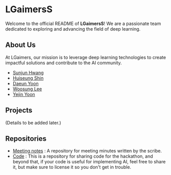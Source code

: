 # LGaimersS

Welcome to the official README of **LGaimersS**! We are a passionate team dedicated to exploring and advancing the field of deep learning.

## About Us

At LGaimers, our mission is to leverage deep learning technologies to create impactful solutions and contribute to the AI community.

- [Sunjun Hwang](https://github.com/justinbrianhwang)
- [Huiseung Shin](https://github.com/huiseung5571)
- [Daeun Yoon](https://github.com/yooondaeun)
- [Woosung Lee](https://github.com/dntjddl3547)
- [Yejin Yoon](https://github.com/Y25DA)


## Projects

(Details to be added later.)

## Repositories
- [Meeting notes](https://github.com/LGAimersS/Meeting-notes) : A repository for meeting minutes written by the scribe.
- [Code](https://github.com/LGAimersS/code) : This is a repository for sharing code for the hackathon, and beyond that, if your code is useful for implementing AI, feel free to share it, but make sure to license it so you don't get in trouble.





